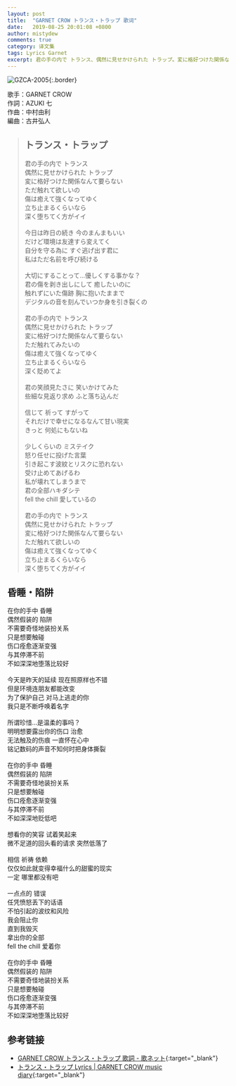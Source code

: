 ```yaml
---
layout: post
title:  "GARNET CROW トランス・トラップ 歌词"
date:   2019-08-25 20:01:08 +0800
author: mistydew
comments: true
category: 译文集
tags: Lyrics Garnet
excerpt: 君の手の内で トランス、偶然に見せかけられた トラップ。変に格好つけた関係なんて要らない、ただ触れて欲しいの。傷は癒えて強くなってゆく、立ち止まるくらいなら、深く堕ちてく方がイイ。
---
```

![GZCA-2005](https://crowsub.github.io/images/discography/single/GZCA-2005.jpg){:.border}

歌手：GARNET CROW<br>
作詞：AZUKI 七<br>
作曲：中村由利<br>
編曲：古井弘人

<blockquote class="original">
  <h2>トランス・トラップ</h2>
  <p>
    君の手の内で トランス<br>
    偶然に見せかけられた トラップ<br>
    変に格好つけた関係なんて要らない<br>
    ただ触れて欲しいの<br>
    傷は癒えて強くなってゆく<br>
    立ち止まるくらいなら<br>
    深く堕ちてく方がイイ<br>
    <br>
    今日は昨日の続き 今のまんまもいい<br>
    だけど環境は友達すら変えてく<br>
    自分を守る為に すぐ逃げ出す君に<br>
    私はただ名前を呼び続ける<br>
    <br>
    大切にすることって…優しくする事かな？<br>
    君の傷を剥き出しにして 癒したいのに<br>
    触れずにいた傷跡 胸に抱いたままで<br>
    デジタルの音を刻んでいつか身を引き裂くの<br>
    <br>
    君の手の内で トランス<br>
    偶然に見せかけられた トラップ<br>
    変に格好つけた関係なんて要らない<br>
    ただ触れてみたいの<br>
    傷は癒えて強くなってゆく<br>
    立ち止まるくらいなら<br>
    深く貶めてよ<br>
    <br>
    君の笑顔見たさに 笑いかけてみた<br>
    些細な見返り求め ふと落ち込んだ<br>
    <br>
    信じて 祈って すがって<br>
    それだけで幸せになるなんて甘い現実<br>
    きっと 何処にもないね<br>
    <br>
    少しくらいの ミステイク<br>
    怒り任せに投げた言葉<br>
    引き起こす波紋とリスクに恐れない<br>
    受け止めてあげるわ<br>
    私が壊れてしまうまで<br>
    君の全部ハキダシテ<br>
    fell the chill 愛しているの<br>
    <br>
    君の手の内で トランス<br>
    偶然に見せかけられた トラップ<br>
    変に格好つけた関係なんて要らない<br>
    ただ触れて欲しいの<br>
    傷は癒えて強くなってゆく<br>
    立ち止まるくらいなら<br>
    深く堕ちてく方がイイ
  </p>
</blockquote>

<div class="translation">
  <h2>昏睡・陷阱</h2>
  <p>
    在你的手中 昏睡<br>
    偶然假装的 陷阱<br>
    不需要奇怪地装扮关系<br>
    只是想要触碰<br>
    伤口痊愈逐渐变强<br>
    与其停滞不前<br>
    不如深深地堕落比较好<br>
    <br>
    今天是昨天的延续 现在照原样也不错<br>
    但是环境连朋友都能改变<br>
    为了保护自己 对马上逃走的你<br>
    我只是不断呼唤着名字<br>
    <br>
    所谓珍惜…是温柔的事吗？<br>
    明明想要露出你的伤口 治愈<br>
    无法触及的伤痕 一直怀在心中<br>
    铭记数码的声音不知何时把身体撕裂<br>
    <br>
    在你的手中 昏睡<br>
    偶然假装的 陷阱<br>
    不需要奇怪地装扮关系<br>
    只是想要触碰<br>
    伤口痊愈逐渐变强<br>
    与其停滞不前<br>
    不如深深地贬低吧<br>
    <br>
    想看你的笑容 试着笑起来<br>
    微不足道的回头看的请求 突然低落了<br>
    <br>
    相信 祈祷 依赖<br>
    仅仅如此就变得幸福什么的甜蜜的现实<br>
    一定 哪里都没有吧<br>
    <br>
    一点点的 错误<br>
    任凭愤怒丢下的话语<br>
    不怕引起的波纹和风险<br>
    我会阻止你<br>
    直到我毁灭<br>
    拿出你的全部<br>
    fell the chill 爱着你<br>
    <br>
    在你的手中 昏睡<br>
    偶然假装的 陷阱<br>
    不需要奇怪地装扮关系<br>
    只是想要触碰<br>
    伤口痊愈逐渐变强<br>
    与其停滞不前<br>
    不如深深地堕落比较好
  </p>
</div>

## 参考链接

* [GARNET CROW トランス・トラップ 歌詞 - 歌ネット](https://www.uta-net.com/song/20128/){:target="_blank"}
* [トランス・トラップ Lyrics \| GARNET CROW music diary](https://crowsub.github.io/lyrics/original/トランス・トラップ.html){:target="_blank"}
